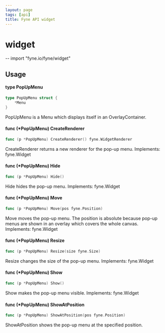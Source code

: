 ```yaml
---
layout: page
tags: [api]
title: Fyne API widget
---
```


# widget
--
    import "fyne.io/fyne/widget"

## Usage

#### type PopUpMenu

```go
type PopUpMenu struct {
	*Menu
}
```

PopUpMenu is a Menu which displays itself in an OverlayContainer.

#### func (*PopUpMenu) CreateRenderer

```go
func (p *PopUpMenu) CreateRenderer() fyne.WidgetRenderer
```
CreateRenderer returns a new renderer for the pop-up menu. Implements: fyne.Widget

#### func (*PopUpMenu) Hide

```go
func (p *PopUpMenu) Hide()
```
Hide hides the pop-up menu. Implements: fyne.Widget

#### func (*PopUpMenu) Move

```go
func (p *PopUpMenu) Move(pos fyne.Position)
```
Move moves the pop-up menu. The position is absolute because pop-up menus are shown in an overlay which covers the whole canvas. Implements: fyne.Widget

#### func (*PopUpMenu) Resize

```go
func (p *PopUpMenu) Resize(size fyne.Size)
```
Resize changes the size of the pop-up menu. Implements: fyne.Widget

#### func (*PopUpMenu) Show

```go
func (p *PopUpMenu) Show()
```
Show makes the pop-up menu visible. Implements: fyne.Widget

#### func (*PopUpMenu) ShowAtPosition

```go
func (p *PopUpMenu) ShowAtPosition(pos fyne.Position)
```
ShowAtPosition shows the pop-up menu at the specified position.
